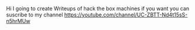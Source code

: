 Hi I going to create Writeups of hack the box machines
if you want you can suscribe to my channel 
https://youtube.com/channel/UC-ZBTT-Nd4t15sS-n5hrMUw
